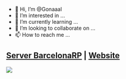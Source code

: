 - 👋 Hi, I’m @Gonaaal
- 👀 I’m interested in ...
- 🌱 I’m currently learning ...
- 💞️ I’m looking to collaborate on ...
- 📫 How to reach me ...

<!---
Gonaaal/Gonaaal is a ✨ special ✨ repository because its `README.md` (this file) appears on your GitHub profile.
You can click the Preview link to take a look at your changes.
--->
## [Server BarcelonaRP](https://discord.gg/barcelonarp) | [Website](https://milrato.dev)
<a href="https://discord.gg/barcelonarp"><img src="https://discord.com/api/guilds/773668217163218944/widget.png?style=banner2"></a>

